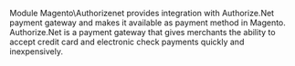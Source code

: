 Module Magento\Authorizenet provides integration with Authorize.Net payment gateway and makes it available as payment method in Magento.
Authorize.Net is a payment gateway that gives merchants the ability to accept credit card and electronic check payments quickly and inexpensively.
